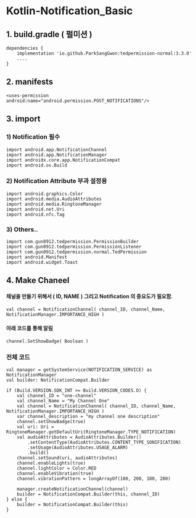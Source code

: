 # Kotlin-Notification_Basic
## 1. build.gradle ( 펄미션 )
    dependencies {
        implementation 'io.github.ParkSangGwon:tedpermission-normal:3.3.0'
        ....
    }

## 2. manifests
    <uses-permission android:name="android.permission.POST_NOTIFICATIONS"/>

## 3. import
### 1) Notification 필수
    import android.app.NotificationChannel
    import android.app.NotificationManager
    import androidx.core.app.NotificationCompat
    import android.os.Build

### 2) Notification Attribute 부과 설정용
    import android.graphics.Color
    import android.media.AudioAttributes
    import android.media.RingtoneManager
    import android.net.Uri
    import android.nfc.Tag

### 3) Others..
    import com.gun0912.tedpermission.PermissionBuilder
    import com.gun0912.tedpermission.PermissionListener
    import com.gun0912.tedpermission.normal.TedPermission
    import android.Manifest
    import android.widget.Toast

## 4. Make Chaneel
#### 채널을 만들기 위해서 ( ID, NAME ) 그리고 Notification 의 중요도가 필요함.
    val channel = NotificationChannel( channel_ID, channel_Name, NotificationManager.IMPORTANCE_HIGH )

#### 아래 코드를 통해 알림
    channel.SetShowBadge( Boolean )

### 전체 코드
    val manager = getSystemService(NOTIFICATION_SERVICE) as NotificationManager
    val builder: NotificationCompat.Builder

    if (Build.VERSION.SDK_INT >= Build.VERSION_CODES.O) {
        val channel_ID = "one-channel"
        val channel_Name = "My Channel One"
        val channel = NotificationChannel( channel_ID, channel_Name, NotificationManager.IMPORTANCE_HIGH )
        var channel_description = "my channel one description"
        channel.setShowBadge(true)
        val uri: Uri = RingtoneManager.getDefaultUri(RingtoneManager.TYPE_NOTIFICATION)
        val audioAttributes = AudioAttributes.Builder()
            .setContentType(AudioAttributes.CONTENT_TYPE_SONIFICATION)
            .setUsage(AudioAttributes.USAGE_ALARM)
            .build()
        channel.setSound(uri, audioAttributes)
        channel.enableLights(true)
        channel.lightColor = Color.RED
        channel.enableVibration(true)
        channel.vibrationPattern = longArrayOf(100, 200, 100, 200)

        manager.createNotificationChannel(channel)
        builder = NotificationCompat.Builder(this, channel_ID)
    } else {
        builder = NotificationCompat.Builder(this)
    }
